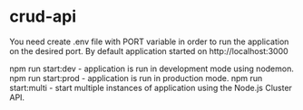# crud-api

You need create .env file with PORT variable in order to run the application on the desired port. By default application started on http://localhost:3000

npm run start:dev - application is run in development mode using nodemon.
npm run start:prod - application is run in production mode.
npm run start:multi - start multiple instances of application using the Node.js Cluster API.
